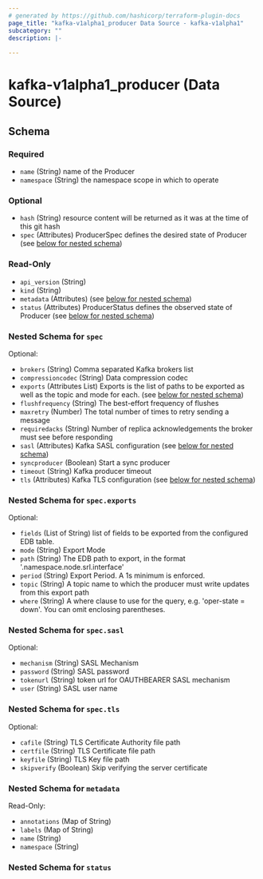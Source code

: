 ```yaml
---
# generated by https://github.com/hashicorp/terraform-plugin-docs
page_title: "kafka-v1alpha1_producer Data Source - kafka-v1alpha1"
subcategory: ""
description: |-
  
---
```


# kafka-v1alpha1_producer (Data Source)





<!-- schema generated by tfplugindocs -->
## Schema

### Required

- `name` (String) name of the Producer
- `namespace` (String) the namespace scope in which to operate

### Optional

- `hash` (String) resource content will be returned as it was at the time of this git hash
- `spec` (Attributes) ProducerSpec defines the desired state of Producer (see [below for nested schema](#nestedatt--spec))

### Read-Only

- `api_version` (String)
- `kind` (String)
- `metadata` (Attributes) (see [below for nested schema](#nestedatt--metadata))
- `status` (Attributes) ProducerStatus defines the observed state of Producer (see [below for nested schema](#nestedatt--status))

<a id="nestedatt--spec"></a>
### Nested Schema for `spec`

Optional:

- `brokers` (String) Comma separated Kafka brokers list
- `compressioncodec` (String) Data compression codec
- `exports` (Attributes List) Exports is the list of paths to be exported as well as the topic and mode for each. (see [below for nested schema](#nestedatt--spec--exports))
- `flushfrequency` (String) The best-effort frequency of flushes
- `maxretry` (Number) The total number of times to retry sending a message
- `requiredacks` (String) Number of replica acknowledgements the broker must see before responding
- `sasl` (Attributes) Kafka SASL configuration (see [below for nested schema](#nestedatt--spec--sasl))
- `syncproducer` (Boolean) Start a sync producer
- `timeout` (String) Kafka producer timeout
- `tls` (Attributes) Kafka TLS configuration (see [below for nested schema](#nestedatt--spec--tls))

<a id="nestedatt--spec--exports"></a>
### Nested Schema for `spec.exports`

Optional:

- `fields` (List of String) list of fields to be exported from the configured EDB table.
- `mode` (String) Export Mode
- `path` (String) The EDB path to export, in the format '.namespace.node.srl.interface'
- `period` (String) Export Period. A 1s minimum is enforced.
- `topic` (String) A topic name to which the producer must write
updates from this export path
- `where` (String) A where clause to use for the query, e.g. 'oper-state = down'. You can omit enclosing parentheses.


<a id="nestedatt--spec--sasl"></a>
### Nested Schema for `spec.sasl`

Optional:

- `mechanism` (String) SASL Mechanism
- `password` (String) SASL password
- `tokenurl` (String) token url for OAUTHBEARER SASL mechanism
- `user` (String) SASL user name


<a id="nestedatt--spec--tls"></a>
### Nested Schema for `spec.tls`

Optional:

- `cafile` (String) TLS Certificate Authority file path
- `certfile` (String) TLS Certificate file path
- `keyfile` (String) TLS Key file path
- `skipverify` (Boolean) Skip verifying the server certificate



<a id="nestedatt--metadata"></a>
### Nested Schema for `metadata`

Read-Only:

- `annotations` (Map of String)
- `labels` (Map of String)
- `name` (String)
- `namespace` (String)


<a id="nestedatt--status"></a>
### Nested Schema for `status`
